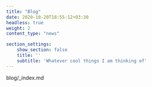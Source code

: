```yaml
---
title: "Blog"
date: 2020-10-20T18:55:12+03:30
headless: true
weight: 2
content_type: "news"

section_settings:
    show_section: false
    title: ''
    subtitle: 'Whatever cool things I am thinking of'
---
```


blog/_index.md